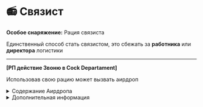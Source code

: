 # 📻 Связист

**Особое снаряжение:** Рация связиста

Единственный способ стать связистом, это сбежать за **работника** или **директора** логистики

***

**\[РП действие Звоню в Cock Departament]**&#x20;

Использовав свою рацию может вызвать аирдроп

<details>

<summary>Содержание Аирдропа</summary>



* SCP-500
* Адреналин x2
* Аптечка x2
* [**Тайзер** ](https://zona-228-ru.gitbook.io/edryon-baton/kniga-plaginov/kastomnye-predmety/obychnye-predmety/taizer)x2
* CrossVector
* A7



[\
](https://zona-228-ru.gitbook.io/edryon-baton/kniga-plaginov/kastomnye-klassy/devyatikhvostaya-lisa/tekhnicheskii-specialist)

</details>

<details>

<summary>Дополнительная информация</summary>



* **Класс:** Специалист МОГ
* **Оружие:** AK
* **Уровень допуска:** Менеджер Комплекса
* **Броня:** Боевая
* **Особое снаряжение:** Рация связиста

[\
](https://zona-228-ru.gitbook.io/edryon-baton/kniga-plaginov/kastomnye-klassy/devyatikhvostaya-lisa/tekhnicheskii-specialist)

</details>

